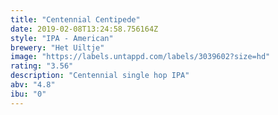 ```yaml
---
title: "Centennial Centipede"
date: 2019-02-08T13:24:58.756164Z
style: "IPA - American"
brewery: "Het Uiltje"
image: "https://labels.untappd.com/labels/3039602?size=hd"
rating: "3.56"
description: "Centennial single hop IPA"
abv: "4.8"
ibu: "0"
---
```

